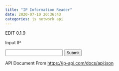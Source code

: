 ```yaml
---
title: "IP Information Reader"
date: 2020-07-10 20:36:43
categories: js network api
---
```


EDIT 0.1.9

<script>
function ipGet() {
  var x = document.forms["ipRead"]["inputIP"].value;
  var jsons = "";
  fetch('http://ip-api.com/json/'+x+'?callback=executeIP')
    .then(function(response) {
      return response.json();
    });
}
  
function executeIP(obj) {
  console.log(obj);
}
</script>

Input IP

<form name="ipRead">
<input type="text" name="inputIP">
<input type="button" value="Submit" onclick="ipGet()">
</form>

API Document From https://ip-api.com/docs/api:json


<!-- Advertisement -->

<script async src="https://pagead2.googlesyndication.com/pagead/js/adsbygoogle.js"></script>
<!-- github -->
<ins class="adsbygoogle"
     style="display:block"
     data-ad-client="ca-pub-2393564017114032"
     data-ad-slot="7921062366"
     data-ad-format="auto"
     data-full-width-responsive="true"></ins>
<script>
     (adsbygoogle = window.adsbygoogle || []).push({});
</script>

<ins class="kakao_ad_area" style="display:none;" 
 data-ad-unit    = "DAN-qxi7q147vuif" 
 data-ad-width   = "320" 
 data-ad-height  = "100"></ins> 
<script type="text/javascript" src="//t1.daumcdn.net/kas/static/ba.min.js" async> </script>

